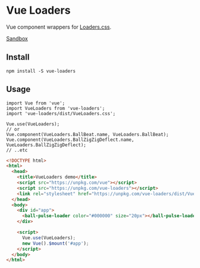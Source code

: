 # Vue Loaders

Vue component wrappers for [Loaders.css](https://github.com/ConnorAtherton/loaders.css).

[Sandbox](http://hokid.github.com/vue-loaders)

## Install

```JS
npm install -S vue-loaders
```


## Usage

```JS
import Vue from 'vue';
import VueLoaders from 'vue-loaders';
import 'vue-loaders/dist/VueLoaders.css';

Vue.use(VueLoaders);
// or
Vue.component(VueLoaders.BallBeat.name, VueLoaders.BallBeat);
Vue.component(VueLoaders.BallZigZigDeflect.name, VueLoaders.BallZigZigDeflect);
// ..etc
```

```HTML
<!DOCTYPE html>
<html>
  <head>
    <title>VueLoaders demo</title>
    <script src="https://unpkg.com/vue"></script>
    <script src="https://unpkg.com/vue-loaders"></script>
    <link rel="stylesheet" href="https://unpkg.com/vue-loaders/dist/VueLoaders.css">
  </head>
  <body>
    <div id="app">
      <ball-pulse-loader color="#000000" size="20px"></ball-pulse-loader>
    </div>

    <script>
      Vue.use(VueLoaders);
      new Vue().$mount('#app');
    </script>
  </body>
</html>
```

